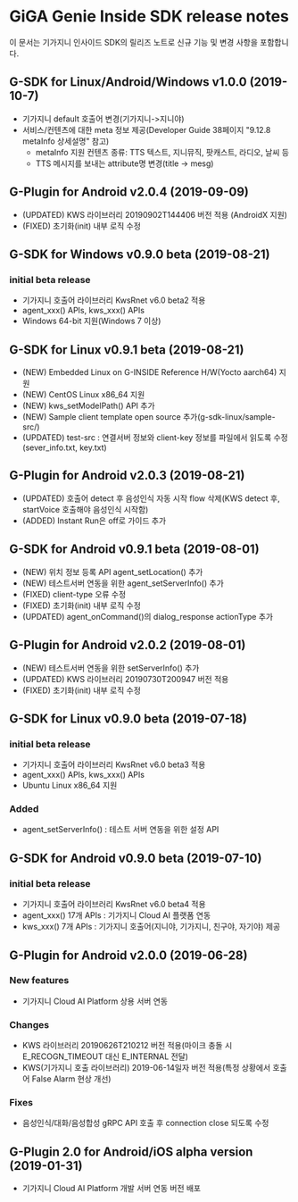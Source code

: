 # GiGA Genie Inside SDK release notes

이 문서는 기가지니 인사이드 SDK의 릴리즈 노트로 신규 기능 및 변경 사항을 포함합니다.

## G-SDK for Linux/Android/Windows v1.0.0 (2019-10-7)
* 기가지니 default 호출어 변경(기가지니->지니야)
* 서비스/컨텐츠에 대한 meta 정보 제공(Developer Guide 38페이지 "9.12.8 metaInfo 상세설명" 참고)
  - metaInfo 지원 컨텐츠 종류: TTS 텍스트, 지니뮤직, 팟캐스트, 라디오, 날씨 등
  - TTS 메시지를 보내는 attribute명 변경(title -> mesg)

## G-Plugin for Android v2.0.4 (2019-09-09)
* (UPDATED) KWS 라이브러리 20190902T144406 버전 적용 (AndroidX 지원)
* (FIXED) 초기화(init) 내부 로직 수정

## G-SDK for Windows v0.9.0 beta (2019-08-21)

### initial beta release
* 기가지니 호출어 라이브러리 KwsRnet v6.0 beta2 적용
* agent_xxx() APIs, kws_xxx() APIs
* Windows 64-bit 지원(Windows 7 이상)

## G-SDK for Linux v0.9.1 beta (2019-08-21)
* (NEW) Embedded Linux on G-INSIDE Reference H/W(Yocto aarch64) 지원
* (NEW) CentOS Linux x86_64 지원
* (NEW) kws_setModelPath() API 추가
* (NEW) Sample client template open source 추가(g-sdk-linux/sample-src/)
* (UPDATED) test-src : 연결서버 정보와 client-key 정보를 파일에서 읽도록 수정(sever_info.txt, key.txt)

## G-Plugin for Android v2.0.3 (2019-08-21)
* (UPDATED) 호출어 detect 후 음성인식 자동 시작 flow 삭제(KWS detect 후, startVoice 호출해야 음성인식 시작함)
* (ADDED) Instant Run은 off로 가이드 추가

## G-SDK for Android v0.9.1 beta (2019-08-01)
* (NEW) 위치 정보 등록 API agent_setLocation() 추가
* (NEW) 테스트서버 연동을 위한 agent_setServerInfo() 추가
* (FIXED) client-type 오류 수정
* (FIXED) 초기화(init) 내부 로직 수정
* (UPDATED) agent_onCommand()의 dialog_response actionType 추가

## G-Plugin for Android v2.0.2 (2019-08-01)
* (NEW) 테스트서버 연동을 위한 setServerInfo() 추가
* (UPDATED) KWS 라이브러리 20190730T200947 버전 적용
* (FIXED) 초기화(init) 내부 로직 수정

## G-SDK for Linux v0.9.0 beta (2019-07-18)

### initial beta release
* 기가지니 호출어 라이브러리 KwsRnet v6.0 beta3 적용
* agent_xxx() APIs, kws_xxx() APIs
* Ubuntu Linux x86_64 지원

### Added
* agent_setServerInfo() : 테스트 서버 연동을 위한 설정 API

## G-SDK for Android v0.9.0 beta (2019-07-10)

### initial beta release
* 기가지니 호출어 라이브러리 KwsRnet v6.0 beta4 적용
* agent_xxx() 17개 APIs : 기가지니 Cloud AI 플랫폼 연동
* kws_xxx() 7개 APIs : 기가지니 호출어(지니야, 기가지니, 친구야, 자기야) 제공

## G-Plugin for Android v2.0.0 (2019-06-28)

### New features

* 기가지니 Cloud AI Platform 상용 서버 연동

### Changes

* KWS 라이브러리 20190626T210212 버전 적용(마이크 충돌 시 E_RECOGN_TIMEOUT 대신 E_INTERNAL 전달)
* KWS(기가지니 호출 라이브러리) 2019-06-14일자 버전 적용(특정 상황에서 호출어 False Alarm 현상 개선)

### Fixes

* 음성인식/대화/음성합성 gRPC API 호출 후 connection close 되도록 수정

## G-Plugin 2.0 for Android/iOS alpha version (2019-01-31)

* 기가지니 Cloud AI Platform 개발 서버 연동 버전 배포 
